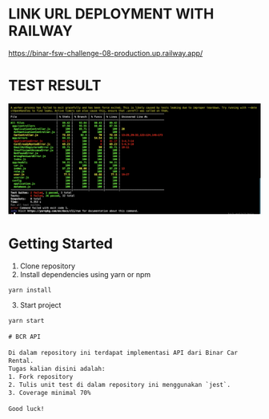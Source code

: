 # LINK URL DEPLOYMENT WITH RAILWAY
https://binar-fsw-challenge-08-production.up.railway.app/

# TEST RESULT
![Test Result](test/test.png)

# Getting Started
1. Clone repository
2. Install dependencies using yarn or npm

```
yarn install
```

3. Start project
```
yarn start

# BCR API

Di dalam repository ini terdapat implementasi API dari Binar Car Rental.
Tugas kalian disini adalah:
1. Fork repository
2. Tulis unit test di dalam repository ini menggunakan `jest`.
3. Coverage minimal 70%

Good luck!
